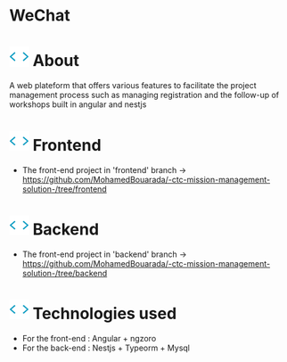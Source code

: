 # WeChat

<h1> <img src = "https://github.com/Harpia-Vieillot/Harpia-Vieillot/blob/main/resources/analytics.webp" width="7%"> About </h1>

A web plateform that offers various features to facilitate the project management process such as managing registration and the follow-up of workshops built in angular and nestjs 

<h1> <img src = "https://github.com/Harpia-Vieillot/Harpia-Vieillot/blob/main/resources/analytics.webp" width="7%"> Frontend </h1>

- The front-end project in 'frontend' branch   ->  https://github.com/MohamedBouarada/-ctc-mission-management-solution-/tree/frontend

<h1> <img src = "https://github.com/Harpia-Vieillot/Harpia-Vieillot/blob/main/resources/analytics.webp" width="7%"> Backend </h1>

- The front-end project in 'backend' branch   ->  https://github.com/MohamedBouarada/-ctc-mission-management-solution-/tree/backend

<h1> <img src = "https://github.com/Harpia-Vieillot/Harpia-Vieillot/blob/main/resources/analytics.webp" width="7%"> Technologies used </h1>

- For the front-end : Angular + ngzoro
- For the back-end : Nestjs + Typeorm + Mysql
